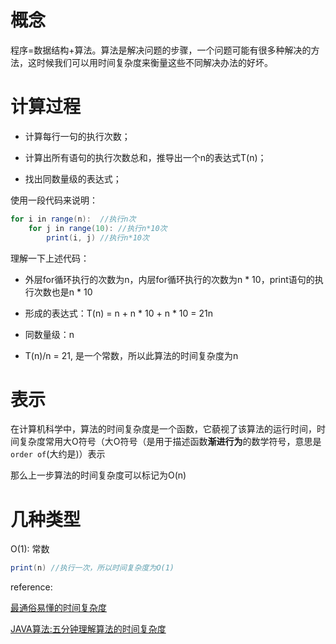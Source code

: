 # 概念

程序=数据结构+算法。算法是解决问题的步骤，一个问题可能有很多种解决的方法，这时候我们可以用时间复杂度来衡量这些不同解决办法的好坏。

# 计算过程

* 计算每行一句的执行次数；

* 计算出所有语句的执行次数总和，推导出一个n的表达式T(n)；

* 找出同数量级的表达式；

使用一段代码来说明：

```java
for i in range(n):  //执行n次
	for j in range(10): //执行n*10次
		print(i, j) //执行n*10次		
```

理解一下上述代码：

* 外层for循环执行的次数为n，内层for循环执行的次数为n * 10，print语句的执行次数也是n * 10

* 形成的表达式：T(n) = n + n * 10 + n * 10 = 21n

* 同数量级：n

* T(n)/n = 21, 是一个常数，所以此算法的时间复杂度为n

# 表示

在计算机科学中，算法的时间复杂度是一个函数，它藐视了该算法的运行时间，时间复杂度常用大O符号（大O符号（是用于描述函数**渐进行为**的数学符号，意思是`order of`(大约是)）表示

那么上一步算法的时间复杂度可以标记为O(n)

# 几种类型

O(1): 常数

```java
print(n) //执行一次，所以时间复杂度为O(1)
```





reference: 

[最通俗易懂的时间复杂度](https://blog.csdn.net/kongsuhongbaby/article/details/88903279)

​[JAVA算法:五分钟理解算法的时间复杂度](https://zhuanlan.zhihu.com/p/64299459)				



